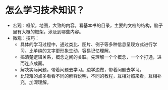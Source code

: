 # 怎么学习技术知识？

* 宏观：框架，地图，大致的内容。看基本书的目录，主要的文档的结构，脑子里有大概的框架，涉及到哪些内容。
* 微观：技巧：
  * 具体的学习过程中，通过类比、图片、例子等多种信息呈现方式进行学习。比单纯的文字更形象生动，容易记忆理解。
  * 搞清楚逻辑关系，概念之间的关联。先理解一个个概念，一个个打通，进而连点成面。
  * 解决实际问题，带着问题去学习。边学边做，带着问题去学习。
  * 比较难的点多看看不同的解释说明，不同的教程，互相对照来看，互相补充，加深理解。
